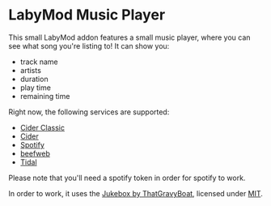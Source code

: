 # LabyMod Music Player

This small LabyMod addon features  a small music player, where you can see what song you're listing to!
It can show you:
- track name
- artists
- duration
- play time
- remaining time

Right now, the following services are supported:
- [Cider Classic](https://github.com/ciderapp/Cider)
- [Cider](https://cider.sh/)
- [Spotify](https://open.spotify.com/download)
- [beefweb](https://github.com/hyperblast/beefweb)
- [Tidal](https://offer.tidal.com/download)

Please note that you'll need  a spotify token in order for spotify to work.

In order to work, it uses the [Jukebox by ThatGravyBoat](https://github.com/ThatGravyBoat/Jukebox), licensed under [MIT](https://github.com/ThatGravyBoat/Jukebox/blob/master/LICENSE.md).